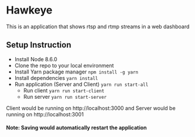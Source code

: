 # Hawkeye
This is an application that shows rtsp and rtmp streams in a web dashboard

## Setup Instruction
* Install Node 8.6.0
* Clone the repo to your local environment
* Install Yarn package manager `npm install -g yarn`
* Install dependencies `yarn install`
* Run application (Server and Client) `yarn run start-all`
  * Run client `yarn run start-client`
  * Run server `yarn run start-server`

Client would be running on http://localhost:3000 and Server would be running on http://localhost:3001

#### Note: Saving would automatically restart the application

